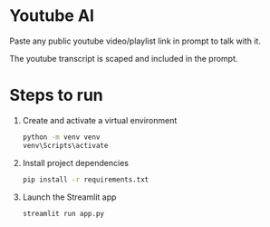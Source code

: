 # Youtube AI
Paste any public youtube video/playlist link in prompt to talk with it.

The youtube transcript is scaped and included in the prompt.


# Steps to run

1. Create and activate a virtual environment  
    ```bash
    python -m venv venv
    venv\Scripts\activate
    ```
2. Install project dependencies  
    ```bash
    pip install -r requirements.txt
    ```
3. Launch the Streamlit app  
    ```bash
    streamlit run app.py
    ```  
